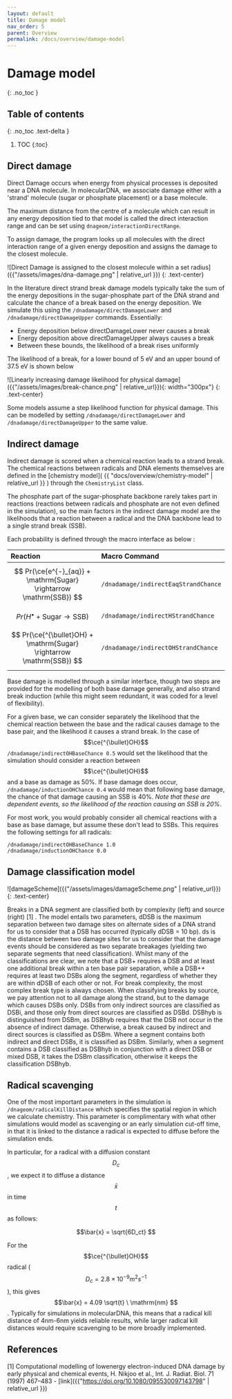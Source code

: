 ```yaml
---
layout: default
title: Damage model
nav_order: 5
parent: Overview
permalink: /docs/overview/damage-model
---
```

<!-- Need to import MathJax for this post -->
<script src="https://polyfill.io/v3/polyfill.min.js?features=es6"></script>
<script id="MathJax-script" async src="https://cdn.jsdelivr.net/npm/mathjax@3/es5/tex-mml-chtml.js"></script>
<!-- END MathJax Import -->

# Damage model
{: .no_toc }


## Table of contents
{: .no_toc .text-delta }
1. TOC
{:toc}

## Direct damage

Direct Damage occurs when energy from physical processes is deposited near a DNA molecule.
In molecularDNA, we associate damage either with a 'strand' molecule (sugar or phosphate placement)
or a base molecule.

The maximum distance from the centre of a molecule which can result in any energy deposition tied to that model
is called the direct interaction range and can be set using `dnageom/interactionDirectRange`.

To assign damage, the program looks up all molecules with the direct interaction range of a given energy deposition and assigns the damage to the closest molecule.

![Direct Damage is assigned to the closest molecule within a set radius]({{"/assets/images/dna-damage.png" | relative_url }})
{: .text-center}

In the literature direct strand break damage models typically take the sum of the energy depositions in the sugar-phosphate
part of the DNA strand and calculate the chance of a break based on the energy deposition.
We simulate this using the `/dnadamage/directDamageLower` and `/dnadamage/directDamageUpper` commands.
Essentially:

* Energy deposition below directDamageLower never causes a break
* Energy deposition above directDamageUpper always causes a break
* Between these bounds, the likelihood of a break rises uniformly

The likelihood of a break, for a lower bound of 5 eV and an upper bound of 37.5 eV is shown below

![Linearly increasing damage likelihood for physical damage]({{"/assets/images/break-chance.png" | relative_url}}){: width="300px"}
{: .text-center}

Some models assume a step likelihood function for physical damage. This can be modelled by setting `/dnadamage/directDamageLower` and `/dnadamage/directDamageUpper` to the same value.

## Indirect damage

Indirect damage is scored when a chemical reaction leads to a strand break.
The chemical reactions between radicals and DNA elements themselves are defined in the
[chemistry model]( {{ "docs/overview/chemistry-model" | relative_url }} ) through the `ChemistryList` class.

The phosphate part of the sugar-phosphate backbone rarely takes part in reactions
(reactions between radicals and phosphate are not even defined in the simulation),
so the main factors in the indirect damage model are the likelihoods that a reaction
between a radical and the DNA backbone lead to a single strand break (SSB).

Each probability is defined through the macro interface as below : 

| Reaction                                                              | Macro Command                        |
|:----------------------------------------------------------------------|:-------------------------------------|
| $$ Pr(\ce{e^{-}_{aq}} + \mathrm{Sugar} \rightarrow \mathrm{SSB}) $$   | `/dnadamage/indirectEaqStrandChance` |
| $$ Pr(H^{\bullet} + \mathrm{Sugar} \rightarrow \mathrm{SSB}) $$       | `/dnadamage/indirectHStrandChance`   |
| $$ Pr(\ce{^{\bullet}OH} + \mathrm{Sugar} \rightarrow \mathrm{SSB}) $$ | `/dnadamage/indirectOHStrandChance`  |


Base damage is modelled through a similar interface, though two steps are provided for the modelling of both
base damage generally, and also strand break induction (while this might seem redundant, it was coded for a level of flexibility).

For a given base, we can consider separately the likelihood that
the chemical reaction between the base and the radical
causes damage to the base pair, and the likelihood it causes a strand break.
In the case of $$\ce{^{\bullet}OH}$$ `/dnadamage/indirectOHBaseChance 0.5` would
set the likelihood that the simulation should consider a reaction between
$$\ce{^{\bullet}OH}$$ and a base as damage as 50%. If base damage does occur,
`/dnadamage/inductionOHChance 0.4` would mean that following base damage, the chance
of that damage causing an SSB is 40%. *Note that these are dependent events, so the likelihood*
*of the reaction causing an SSB is 20%*.

For most work, you would probably consider all chemical reactions with a base as base damage,
but assume these don't lead to SSBs. This requires the following settings for all radicals:

```
/dnadamage/indirectOHBaseChance 1.0
/dnadamage/inductionOHChance 0.0
```

## Damage classification model

![damageScheme]({{"/assets/images/damageScheme.png" | relative_url}})
{: .text-center}

Breaks in a DNA segment are classified both by complexity (left) and source (right) [1] . The model entails two parameters, dDSB is the maximum separation between two damage sites on alternate sides of a DNA strand for us to consider that a DSB has occurred (typically dDSB = 10 bp). ds is the distance between two damage sites for us to consider that the damage events should be considered as two separate breakages (yielding two separate segments that need classification). Whilst many of the classifications are clear, we note that a DSB+ requires a DSB and at least one additional break within a ten base pair separation, while a DSB++ requires at least two DSBs along the segment, regardless of whether they are within dDSB of each other or not. For break complexity, the most complex break type is always chosen. When classifying breaks by source, we pay attention not to all damage along the strand, but to the damage which causes DSBs only. DSBs from only indirect sources are classified as DSBi, and those only from direct sources are classified as DSBd. DSBhyb is distinguished from DSBm, as DSBhyb requires that the DSB not occur in the absence of indirect damage. Otherwise, a break caused by indirect and direct sources is classified as DSBm. Where a segment contains both indirect and direct DSBs, it is classified as DSBm. Similarly, when a segment contains a DSB classified as DSBhyb in conjunction with a direct DSB or mixed DSB, it takes the DSBm classification, otherwise it keeps the classification DSBhyb.

## Radical scavenging

One of the most important parameters in the simulation is `/dnageom/radicalKillDistance`
which specifies the spatial region in which we calculate chemistry.
This parameter is complimentary with what other simulations would model as scavenging or
an early simulation cut-off time, in that it is linked to the distance a radical is expected
to diffuse before the simulation ends.

In particular, for a radical with a diffusion constant $$D_c$$, we expect it to diffuse a
distance $$\bar{x}$$ in time $$t$$ as follows:

$$\bar{x} = \sqrt{6D_ct} $$

For the $$\ce{^{\bullet}OH}$$ radical ($$D_c=2.8\times 10^{-9}m^2s^{-1}$$), this
gives $$\bar{x} = 4.09 \sqrt{t} \ \mathrm{nm} $$. Typically for simulations in molecularDNA,
this means that a radical kill distance of 4nm-6nm yields reliable results, while larger radical kill
distances would require scavenging to be more broadly implemented.

## References 
[1] Computational modelling of lowenergy electron-induced DNA damage by early physical and chemical events, H. Nikjoo et al., Int. J. Radiat. Biol. 71 (1997) 467–483 - [link]({{"https://doi.org/10.1080/095530097143798" | relative_url }}) 